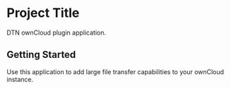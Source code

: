 # Project Title
DTN ownCloud plugin application.

## Getting Started
Use this application to add large file transfer capabilities to your ownCloud instance.